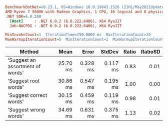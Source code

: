 ``` ini

BenchmarkDotNet=v0.13.1, OS=Windows 10.0.19043.1526 (21H1/May2021Update)
AMD Ryzen 7 5800H with Radeon Graphics, 1 CPU, 16 logical and 8 physical cores
.NET SDK=6.0.200
  [Host]     : .NET 6.0.2 (6.0.222.6406), X64 RyuJIT
  Job-NACPDG : .NET 6.0.2 (6.0.222.6406), X64 RyuJIT

MinInvokeCount=1  IterationTime=250.0000 ms  MaxIterationCount=20  
MaxWarmupIterationCount=5  MinIterationCount=1  MinWarmupIterationCount=1  

```
|                           Method |     Mean |    Error |   StdDev | Ratio | RatioSD |
|--------------------------------- |---------:|---------:|---------:|------:|--------:|
| &#39;Suggest an assortment of words&#39; | 25.70 ms | 0.328 ms | 0.117 ms |  0.83 |    0.01 |
|             &#39;Suggest root words&#39; | 30.86 ms | 0.547 ms | 0.195 ms |  1.00 |    0.00 |
|          &#39;Suggest correct words&#39; | 30.15 ms | 0.459 ms | 0.119 ms |  0.98 |    0.01 |
|            &#39;Suggest wrong words&#39; | 34.69 ms | 0.631 ms | 0.375 ms |  1.13 |    0.02 |

